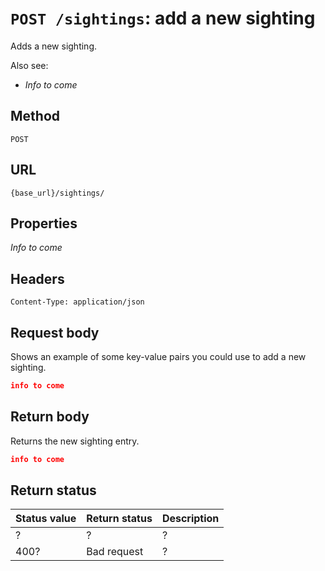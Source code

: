 # `POST /sightings`: add a new sighting

Adds a new sighting.

Also see:

* *Info to come*

## Method

`POST`

## URL

`{base_url}/sightings/`

## Properties

*Info to come*

## Headers

`Content-Type: application/json`

## Request body

Shows an example of some key-value pairs you could use to add a new sighting.

```json
info to come
```

## Return body

Returns the new sighting entry.

```json
info to come
```

## Return status

| Status value | Return status | Description |
| ------------ | ------------- | ----------- |
| ?            | ?             | ?           |
| 400?         | Bad request   | ?           |


